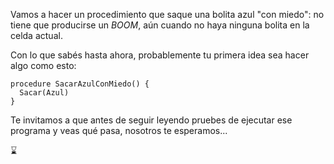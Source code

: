 Vamos a hacer un procedimiento que saque una bolita azul "con miedo": no tiene que producirse un _BOOM_, aún cuando no haya ninguna bolita en la celda actual.

Con lo que sabés hasta ahora, probablemente tu primera idea sea hacer algo como esto:

```puppet
procedure SacarAzulConMiedo() {
  Sacar(Azul)
}
```

Te invitamos a que antes de seguir leyendo pruebes de ejecutar ese programa y veas qué pasa, nosotros te esperamos... 

:hourglass:
